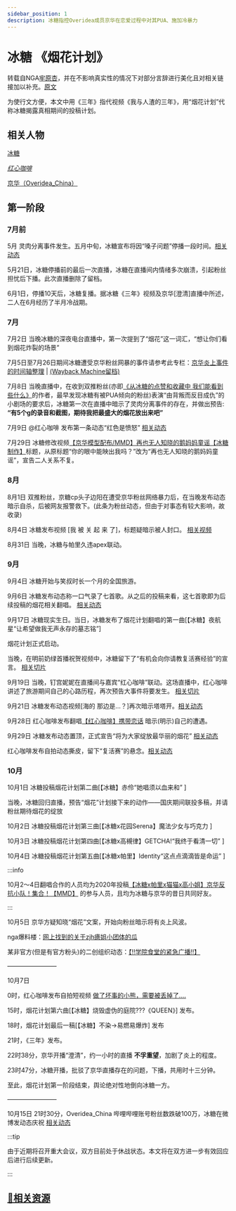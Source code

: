 ```yaml
---
sidebar_position: 1
description: 冰糖指控Overidea成员京华在恋爱过程中对其PUA、施加冷暴力
---
```

# 冰糖 《烟花计划》

转载自NGA[牢原杏](https://nga.178.com/nuke.php?func=ucp&uid=62900114)，并在不影响真实性的情况下对部分言辞进行美化且对相关链接加以补充。[原文](https://nga.178.com/read.php?tid=33838142)

为使行文方便，本文中用《三年》指代视频《我与人渣的三年》，用“烟花计划”代称冰糖揭露真相期间的投稿计划。
## 相关人物
[冰糖](https://space.bilibili.com/198297)

[*红心咖啡*](https://space.bilibili.com/1186141795)

[京华（Overidea_China）](https://space.bilibili.com/18149131)
## 第一阶段

### 7月前
5月 灵肉分离事件发生。五月中旬，冰糖宣布将因“嗓子问题”停播一段时间。[相关动态](https://t.bilibili.com/662685029729566754)

5月21日，冰糖停播前的最后一次直播，冰糖在直播间内情绪多次崩溃，引起粉丝担忧后下播。此次直播删除了留档。

6月1日，停播10天后，冰糖复播。据冰糖《三年》视频及京华[澄清]直播中所述，二人在6月经历了半月冷战期。

### 7月
7月2日 当晚冰糖的深夜电台直播中，第一次提到了“烟花”这一词汇，“想让你们看到烟花炸裂的场景”

7月5日至7月26日期间冰糖遭受京华粉丝网暴的事件请参考此专栏：[京华炎上事件的时间轴整理](https://www.bilibili.com/read/cv17739183) | [(Wayback Machine留档)](https://web.archive.org/web/20221013040611/https://www.bilibili.com/read/cv17739183)

7月8日 当晚直播中，在收到双推粉丝(亦即[《从冰糖的点赞和收藏中 我们能看到些什么》](https://www.bilibili.com/read/cv17899476)的作者，最早发现冰糖有被PUA倾向的粉丝)表演“由背叛而反目成仇”的小剧场的要求后，冰糖第一次在直播中暗示了灵肉分离事件的存在，并做出预告: __“有5个g的录音和截图，期待我把最盛大的烟花放出来吧”__

7月9日 @红心咖啡 发布第一条动态“红色是愤怒” [相关动态](https://t.bilibili.com/680694617926008866)

7月29日 冰糖修改视频[【京华模型配布/MMD】再也无人知晓的鹅妈妈童谣【冰糖制作】](https://www.bilibili.com/BV1TZ4y1K7Qi)标题，从原标题“你的眼中能映出我吗？”改为“再也无人知晓的鹅妈妈童谣”，宣告二人关系不复。

### 8月
8月1日 双推粉丝，京糖cp头子边阳在遭受京华粉丝网络暴力后，在当晚发布动态暗示自杀，后被网友报警救下。(此条为粉丝动态，但由于对事态有较大影响，故收录)

8月4日 冰糖发布视频 [我 被 关 起 来 了]，标题疑暗示被人封口。 [相关视频](https://www.bilibili.com/av599167192)

8月31日 当晚，冰糖与帕里久违apex联动。

### 9月
9月4日 冰糖开始与笑叔时长一个月的全国旅游。

9月6日 冰糖发布动态称一口气录了七首歌。从之后的投稿来看，这七首歌即为后续投稿的烟花相关翻唱。 [相关动态](https://t.bilibili.com/702619846185058339)

9月17日 冰糖现实生日。当日，冰糖发布了烟花计划翻唱的第一曲[【冰糖】夜航星“让希望做我无声永存的墓志铭”]

烟花计划正式启动。

当晚，在明前奶绿首播祝贺视频中，冰糖留下了“有机会向你请教复活赛经验”的宣言。 [相关切片](https://www.bilibili.com/BV1kt4y1j7vY)

9月19日 当晚，钉宫妮妮在直播间与嘉宾“红心咖啡”联动。这场直播中，红心咖啡讲述了旅游期间自己的心路历程，再次预告大事件将要发生。 [相关切片](https://search.bilibili.com/all?keyword=%E3%80%90%E5%92%96%E5%95%A1x%E5%A6%AE%E5%A6%AE%E3%80%91)

9月21日 冰糖发布动态视频[海的 那边是…？]再次暗示塔塔开。[相关动态](https://www.bilibili.com/video/av558345797)

9月28日 红心咖啡发布翻唱[【红心咖啡】携带恋话](https://www.bilibili.com/BV1Jd4y1q7Jj) 暗示(明示)自己的遭遇。

9月29日 冰糖发布动态置顶，正式宣告“将为大家绽放最华丽的烟花” [相关动态](https://t.bilibili.com/711284964234100793)

红心咖啡发布自拍动态撕皮，留下“复活赛”的悬念。[相关动态](https://t.bilibili.com/711015961842417664)


### 10月

10月1日 冰糖投稿烟花计划第二曲[【冰糖】赤伶“她唱须以血来和” ]

当晚，冰糖回归直播，预告“烟花”计划接下来的动作——国庆期间联投多稿，并请粉丝期待烟花的绽放

10月2日 冰糖投稿烟花计划第三曲[【冰糖x花园Serena】魔法少女与巧克力 ]

10月3日 冰糖投稿烟花计划第四曲[【冰糖x高槻律】GETCHA!“我终于看清一切” ]

10月4日 冰糖投稿烟花计划第五曲[【冰糖x帕里】Identity“这点点滴滴皆是命运” ]

:::info

10月2～4日翻唱合作的人员均为2020年投稿[【冰糖x帕里x猫猫x高小姐】京华反抗小队！集合！【MMD】](https://www.bilibili.com/av753083706) 的参与人员，且均为冰糖与京华的昔日共同好友。

:::

10月5日 京华方疑知晓“烟花”文案，开始向粉丝暗示将有炎上风波。

nga爆料楼：[​网上找到的关于zjh癔姐小团体的瓜](https://nga.178.com/read.php?tid=33810628)

某非官方(但是有官方粉头)的二创组织动态：[【‼️学院食堂的紧急广播‼️】](https://t.bilibili.com/713456284939059223)

————————

10月7日 

0时，红心咖啡发布自拍短视频 [做了坏事的小熊，需要被丢掉了....](https://www.bilibili.com/BV1qe4y1i7Ae)

15时，烟花计划第六曲[【冰糖】烧毁虚伪的庭院???《QUEEN》] 发布。

18时，烟花计划最后一稿[【冰糖】不染→易燃易爆炸] 发布

21时，《三年》发布。

22时38分，京华开播“澄清”，约一小时的直播 __不孚重望__，加剧了炎上的程度。

23时47分，冰糖开播，批驳了京华直播存在的问题，下播，共用时十三分钟。

至此，烟花计划第一阶段结束，舆论绝对性地倒向冰糖一方。

————————

10月15日 21时30分，Overidea_China 哔哩哔哩账号粉丝数跌破100万，冰糖在微博发动态庆祝 [相关动态](https://weibo.com/7549735131/Mat7L3K7s)

:::tip

由于近期将召开重大会议，双方目前处于休战状态。本文将在双方进一步有效回应后进行后续更新。

:::

## [🔗相关资源](../../source-page/bt-firework-project)